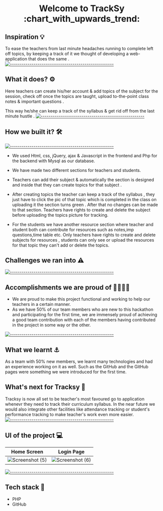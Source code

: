 <h1 align='center'> Welcome to TrackSy :chart_with_upwards_trend: </h1>

## Inspiration :bulb:
 To ease the teachers from last minute headaches running to complete left off topics, by keeping a track of it we thought of developing a web-application that does the same .
[![-----------------------------------------------------](https://raw.githubusercontent.com/andreasbm/readme/master/assets/lines/colored.png)](#table-of-contents)

## What it does? :gear:
Here teachers can create his/her account & add topics of the subject for the session, check off once the topics are taught, upload to-the-point class notes & important questions .

This way he/she can keep a track of the syllabus & get rid off from the last minute hustle .
[![-----------------------------------------------------](https://raw.githubusercontent.com/andreasbm/readme/master/assets/lines/colored.png)](#table-of-contents)

## How we built it? :hammer_and_wrench:	
[![-----------------------------------------------------](https://raw.githubusercontent.com/andreasbm/readme/master/assets/lines/colored.png)](#table-of-contents)

- We used Html, css, jQuery, ajax & Javascript in the frontend and Php for the backend with Mysql as our database. 

- We have made two different sections for teachers and students.

- Teachers can add their subject & automatically the section is designed and inside that they can create  topics for that subject  .

- After creating topics the teacher can keep a track of the syllabus , they just have to click the pic of that topic which is completed in the class on uploading it the section turns green . After that no changes can be made to that section. Teachers have rights to create and delete the subject before uploading 
the topics picture for tracking.

- For the students we have another resource section where teacher and student both can contribute for resources such as notes,imp questions,time table etc. Only teachers have rights to create and delete subjects for resources , students can only see or upload the resources for that topic 
they can't add or delete the topics.

## Challenges we ran into 	:warning:
[![-----------------------------------------------------](https://raw.githubusercontent.com/andreasbm/readme/master/assets/lines/colored.png)](#table-of-contents)

## Accomplishments we are proud of :woman_office_worker::technologist:
- We are proud to make this project functional and working to help our teachers in a certain manner. 
- As we have 50% of our team members who are new to this hackathon and participating for the first time, we are immensely proud of achieving a good team contribution with each of the members having contributed in the project in some way or the other. 


[![-----------------------------------------------------](https://raw.githubusercontent.com/andreasbm/readme/master/assets/lines/colored.png)](#table-of-contents)
## What we learnt :anchor:
As a team with 50% new members, we learnt many technologies and had an experience working on it as well. Such as the GitHub and the GitHub pages were something we were introduced for the first time.

## What's next for Tracksy :rocket:
Tracksy is now all set to be teacher's most favoured go to application whenevr they need to track their curriculum syllabus. In the near future we would also integrate other facilities like attendance tracking or student's performance tracking to make teacher's work even more easier.
[![-----------------------------------------------------](https://raw.githubusercontent.com/andreasbm/readme/master/assets/lines/colored.png)](#table-of-contents)

## UI of the project :computer:
Home Screen | Login Page
--- | ---
![Screenshot (5)](https://user-images.githubusercontent.com/95706615/192128391-0d4c9db5-bfd7-40ad-8dc3-9b5581f29152.png) | ![Screenshot (6)](https://user-images.githubusercontent.com/95706615/192128533-ae61e9e8-2004-48d5-9410-b29e43904e48.png)


[![-----------------------------------------------------](https://raw.githubusercontent.com/andreasbm/readme/master/assets/lines/colored.png)](#table-of-contents)
## Tech stack :book:
- PHP
- GitHub
